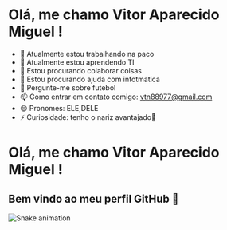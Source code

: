 # Olá, me chamo Vitor Aparecido Miguel !
- 🔭 Atualmente estou trabalhando na paco
- 🌱 Atualmente estou aprendendo TI
- 👯 Estou procurando colaborar coisas
- 🤔 Estou procurando ajuda com infotmatica
- 💬 Pergunte-me sobre futebol
- 📫 Como entrar em contato comigo: vtn88977@gmail.com
- 😄 Pronomes: ELE,DELE
- ⚡ Curiosidade: tenho o nariz avantajado👃
# Olá, me chamo Vitor Aparecido Miguel ! 
## Bem vindo ao meu perfil GitHub 👋
![Snake animation](https://i.pinimg.com/736x/97/8e/bd/978ebd9a5438adb27361c7f6cdc36bdb.jpg)
